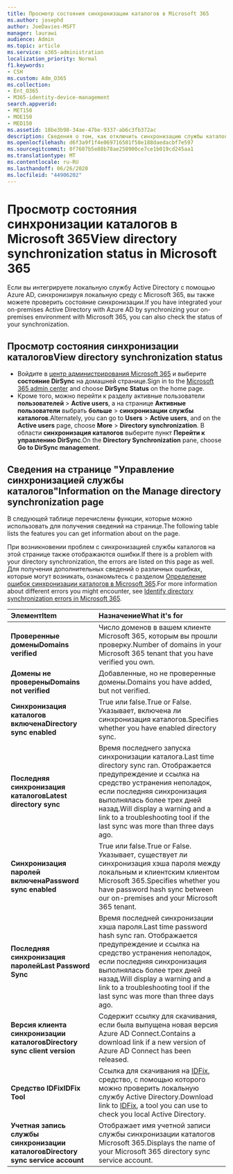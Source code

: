 ```yaml
---
title: Просмотр состояния синхронизации каталогов в Microsoft 365
ms.author: josephd
author: JoeDavies-MSFT
manager: laurawi
audience: Admin
ms.topic: article
ms.service: o365-administration
localization_priority: Normal
f1.keywords:
- CSH
ms.custom: Adm_O365
ms.collection:
- Ent_O365
- M365-identity-device-management
search.appverid:
- MET150
- MOE150
- MED150
ms.assetid: 18be3b98-34ae-47be-9337-ab6c3fb372ac
description: Сведения о том, как отключить синхронизацию службы каталогов. Вы также можете просмотреть его состояние.
ms.openlocfilehash: d6f3a9f1f4e069716501f58e188daedacbf7e597
ms.sourcegitcommit: 0f7607b5e88b78ae250900ce7ce1b019cd245aa1
ms.translationtype: MT
ms.contentlocale: ru-RU
ms.lasthandoff: 06/26/2020
ms.locfileid: "44906202"
---
```

# <a name="view-directory-synchronization-status-in-microsoft-365"></a><span data-ttu-id="559ed-104">Просмотр состояния синхронизации каталогов в Microsoft 365</span><span class="sxs-lookup"><span data-stu-id="559ed-104">View directory synchronization status in Microsoft 365</span></span>

<span data-ttu-id="559ed-105">Если вы интегрируете локальную службу Active Directory с помощью Azure AD, синхронизируя локальную среду с Microsoft 365, вы также можете проверить состояние синхронизации.</span><span class="sxs-lookup"><span data-stu-id="559ed-105">If you have integrated your on-premises Active Directory with Azure AD by synchronizing your on-premises environment with Microsoft 365, you can also check the status of your synchronization.</span></span>
  
## <a name="view-directory-synchronization-status"></a><span data-ttu-id="559ed-106">Просмотр состояния синхронизации каталогов</span><span class="sxs-lookup"><span data-stu-id="559ed-106">View directory synchronization status</span></span>

- <span data-ttu-id="559ed-107">Войдите в [центр администрирования Microsoft 365](https://admin.microsoft.com) и выберите **состояние DirSync** на домашней странице.</span><span class="sxs-lookup"><span data-stu-id="559ed-107">Sign in to the [Microsoft 365 admin center](https://admin.microsoft.com) and choose **DirSync Status** on the home page.</span></span>
- <span data-ttu-id="559ed-108">Кроме того, можно перейти к разделу активные пользователи **пользователей** \> **Active users**, а на странице **Активные пользователи** выбрать **больше** \> **синхронизации службы каталогов**.</span><span class="sxs-lookup"><span data-stu-id="559ed-108">Alternately, you can go to **Users** \> **Active users**, and on the **Active users** page, choose **More** \> **Directory synchronization**.</span></span> <span data-ttu-id="559ed-109">В области **синхронизация каталогов** выберите пункт **Перейти к управлению DirSync**.</span><span class="sxs-lookup"><span data-stu-id="559ed-109">On the **Directory Synchronization** pane, choose **Go to DirSync management**.</span></span>

## <a name="information-on-the-manage-directory-synchronization-page"></a><span data-ttu-id="559ed-110">Сведения на странице "Управление синхронизацией службы каталогов"</span><span class="sxs-lookup"><span data-stu-id="559ed-110">Information on the Manage directory synchronization page</span></span>

<span data-ttu-id="559ed-111">В следующей таблице перечислены функции, которые можно использовать для получения сведений на странице.</span><span class="sxs-lookup"><span data-stu-id="559ed-111">The following table lists the features you can get information about on the page.</span></span>
  
<span data-ttu-id="559ed-112">При возникновении проблем с синхронизацией службы каталогов на этой странице также отображаются ошибки.</span><span class="sxs-lookup"><span data-stu-id="559ed-112">If there is a problem with your directory synchronization, the errors are listed on this page as well.</span></span> <span data-ttu-id="559ed-113">Для получения дополнительных сведений о различных ошибках, которые могут возникать, ознакомьтесь с разделом [Определение ошибок синхронизации каталогов в Microsoft 365](identify-directory-synchronization-errors.md).</span><span class="sxs-lookup"><span data-stu-id="559ed-113">For more information about different errors you might encounter, see [Identify directory synchronization errors in Microsoft 365](identify-directory-synchronization-errors.md).</span></span>
  
|<span data-ttu-id="559ed-114">**Элемент**</span><span class="sxs-lookup"><span data-stu-id="559ed-114">**Item**</span></span>|<span data-ttu-id="559ed-115">**Назначение**</span><span class="sxs-lookup"><span data-stu-id="559ed-115">**What it's for**</span></span>|
|:-----|:-----|
|<span data-ttu-id="559ed-116">**Проверенные домены**</span><span class="sxs-lookup"><span data-stu-id="559ed-116">**Domains verified**</span></span> | <span data-ttu-id="559ed-117">Число доменов в вашем клиенте Microsoft 365, которым вы прошли проверку.</span><span class="sxs-lookup"><span data-stu-id="559ed-117">Number of domains in your Microsoft 365 tenant that you have verified you own.</span></span> |
|<span data-ttu-id="559ed-118">**Домены не проверены**</span><span class="sxs-lookup"><span data-stu-id="559ed-118">**Domains not verified**</span></span> | <span data-ttu-id="559ed-119">Добавленные, но не проверенные домены.</span><span class="sxs-lookup"><span data-stu-id="559ed-119">Domains you have added, but not verified.</span></span> |
|<span data-ttu-id="559ed-120">**Синхронизация каталогов включена**</span><span class="sxs-lookup"><span data-stu-id="559ed-120">**Directory sync enabled**</span></span> |<span data-ttu-id="559ed-121">True или false.</span><span class="sxs-lookup"><span data-stu-id="559ed-121">True or False.</span></span> <span data-ttu-id="559ed-122">Указывает, включена ли синхронизация каталогов.</span><span class="sxs-lookup"><span data-stu-id="559ed-122">Specifies whether you have enabled directory sync.</span></span> |
|<span data-ttu-id="559ed-123">**Последняя синхронизация каталогов**</span><span class="sxs-lookup"><span data-stu-id="559ed-123">**Latest directory sync**</span></span> | <span data-ttu-id="559ed-124">Время последнего запуска синхронизации каталога.</span><span class="sxs-lookup"><span data-stu-id="559ed-124">Last time directory sync ran.</span></span> <span data-ttu-id="559ed-125">Отображается предупреждение и ссылка на средство устранения неполадок, если последняя синхронизация выполнялась более трех дней назад.</span><span class="sxs-lookup"><span data-stu-id="559ed-125">Will display a warning and a link to a troubleshooting tool if the last sync was more than three days ago.</span></span> |
|<span data-ttu-id="559ed-126">**Синхронизация паролей включена**</span><span class="sxs-lookup"><span data-stu-id="559ed-126">**Password sync enabled**</span></span> | <span data-ttu-id="559ed-127">True или false.</span><span class="sxs-lookup"><span data-stu-id="559ed-127">True or False.</span></span> <span data-ttu-id="559ed-128">Указывает, существует ли синхронизация хэша пароля между локальным и клиентским клиентом Microsoft 365.</span><span class="sxs-lookup"><span data-stu-id="559ed-128">Specifies whether you have password hash sync between our on-premises and your Microsoft 365 tenant.</span></span> |
|<span data-ttu-id="559ed-129">**Последняя синхронизация паролей**</span><span class="sxs-lookup"><span data-stu-id="559ed-129">**Last Password Sync**</span></span> | <span data-ttu-id="559ed-130">Время последней синхронизации хэша пароля.</span><span class="sxs-lookup"><span data-stu-id="559ed-130">Last time password hash sync ran.</span></span> <span data-ttu-id="559ed-131">Отображается предупреждение и ссылка на средство устранения неполадок, если последняя синхронизация выполнялась более трех дней назад.</span><span class="sxs-lookup"><span data-stu-id="559ed-131">Will display a warning and a link to a troubleshooting tool if the last sync was more than three days ago.</span></span> |
|<span data-ttu-id="559ed-132">**Версия клиента синхронизации каталогов**</span><span class="sxs-lookup"><span data-stu-id="559ed-132">**Directory sync client version**</span></span> | <span data-ttu-id="559ed-133">Содержит ссылку для скачивания, если была выпущена новая версия Azure AD Connect.</span><span class="sxs-lookup"><span data-stu-id="559ed-133">Contains a download link if a new version of Azure AD Connect has been released.</span></span> |
|<span data-ttu-id="559ed-134">**Средство IDFix**</span><span class="sxs-lookup"><span data-stu-id="559ed-134">**IDFix Tool**</span></span> | <span data-ttu-id="559ed-135">Ссылка для скачивания на [IDFix](install-and-run-idfix.md), средство, с помощью которого можно проверить локальную службу Active Directory.</span><span class="sxs-lookup"><span data-stu-id="559ed-135">Download link to [IDFix](install-and-run-idfix.md), a tool you can use to check you local Active Directory.</span></span> |
|<span data-ttu-id="559ed-136">**Учетная запись службы синхронизации каталогов**</span><span class="sxs-lookup"><span data-stu-id="559ed-136">**Directory sync service account**</span></span> | <span data-ttu-id="559ed-137">Отображает имя учетной записи службы синхронизации каталогов Microsoft 365.</span><span class="sxs-lookup"><span data-stu-id="559ed-137">Displays the name of your Microsoft 365 directory sync service account.</span></span> |